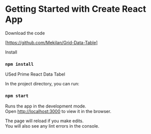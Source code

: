# Getting Started with Create React App

Download the code

[https://github.com/Mekilan/Grid-Data-Table]

Install

### `npm install`

USed Prime React Data Tabel

In the project directory, you can run:

### `npm start`

Runs the app in the development mode.\
Open [http://localhost:3000](http://localhost:3000) to view it in the browser.

The page will reload if you make edits.\
You will also see any lint errors in the console.
